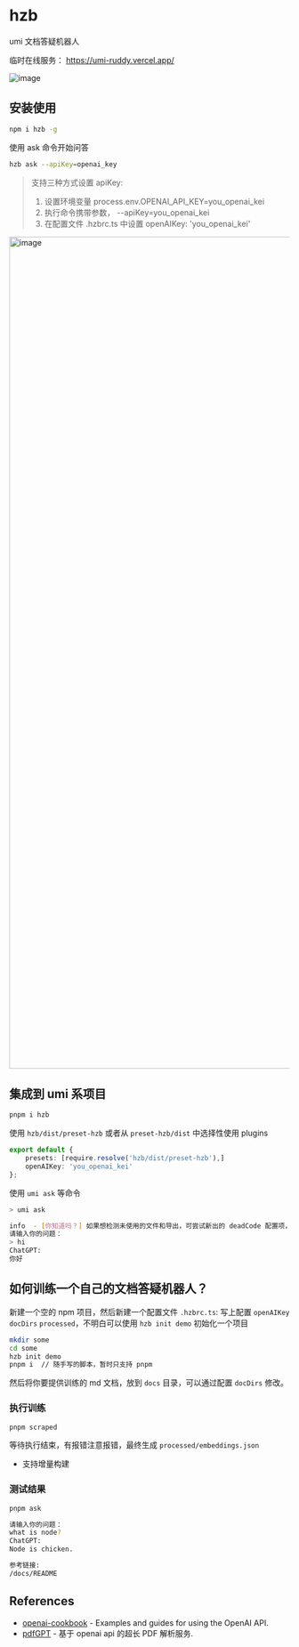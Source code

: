 # hzb

umi 文档答疑机器人 

临时在线服务： https://umi-ruddy.vercel.app/ 

![image](https://user-images.githubusercontent.com/11746742/233385352-112400ee-46dd-4565-ae4f-4a3c2f63f3be.png)

## 安装使用

```bash
npm i hzb -g
```

使用 ask 命令开始问答

```bash
hzb ask --apiKey=openai_key
```

> 支持三种方式设置 apiKey:
> 
> 1. 设置环境变量 process.env.OPENAI_API_KEY=you_openai_kei
> 2. 执行命令携带参数，<command> --apiKey=you_openai_kei
> 3. 在配置文件 .hzbrc.ts 中设置 openAIKey: 'you_openai_kei'

<img width="1496" alt="image" src="https://user-images.githubusercontent.com/11746742/233239784-355a4a4e-cdd5-43d7-aff3-80e7b871e554.png">


## 集成到 umi 系项目

```bash
pnpm i hzb
```

使用 `hzb/dist/preset-hzb` 或者从 `preset-hzb/dist` 中选择性使用 plugins

```ts
export default {
    presets: [require.resolve('hzb/dist/preset-hzb'),]
    openAIKey: 'you_openai_kei'
};
```

使用 `umi ask` 等命令

```bash
> umi ask

info  - [你知道吗？] 如果想检测未使用的文件和导出，可尝试新出的 deadCode 配置项，详见 https://umijs.org/docs/api/config#deadcode
请输入你的问题：
> hi
ChatGPT:
你好
```

## 如何训练一个自己的文档答疑机器人？

新建一个空的 npm 项目，然后新建一个配置文件 `.hzbrc.ts`:
写上配置 `openAIKey` `docDirs` `processed`，不明白可以使用 `hzb init demo` 初始化一个项目

```bash
mkdir some
cd some
hzb init demo
pnpm i  // 随手写的脚本，暂时只支持 pnpm
```

然后将你要提供训练的 md 文档，放到 `docs` 目录，可以通过配置 `docDirs` 修改。

### 执行训练

```bash
pnpm scraped 
```

等待执行结束，有报错注意报错，最终生成 `processed/embeddings.json`

- 支持增量构建

### 测试结果

```bash
pnpm ask

请输入你的问题：
what is node?
ChatGPT:
Node is chicken.

参考链接:
/docs/README
```

## References

-   [openai-cookbook](https://github.com/openai/openai-cookbook/tree/main/apps/web-crawl-q-and-a) - Examples and guides for using the OpenAI API.
-   [pdfGPT](https://github.com/wuomzfx/pdfGPT) - 基于 openai api 的超长 PDF 解析服务.
